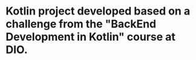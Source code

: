 # Kotlin project developed based on a challenge from the "BackEnd Development in Kotlin" course at DIO.
